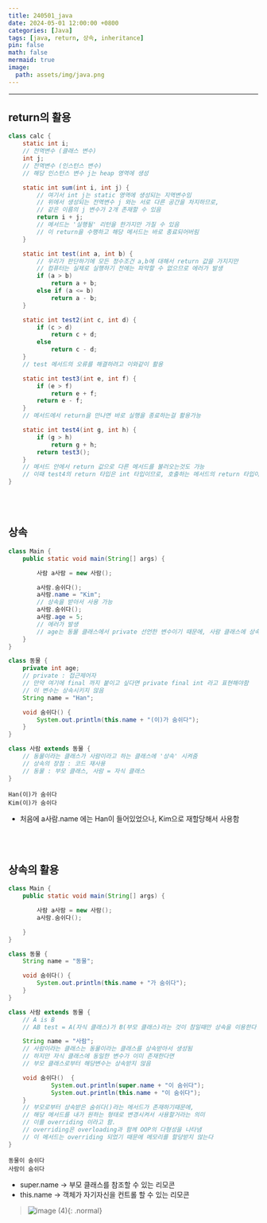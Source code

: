 ```yaml
---
title: 240501_java
date: 2024-05-01 12:00:00 +0800
categories: [Java]
tags: [java, return, 상속, inheritance]
pin: false
math: false
mermaid: true
image:
  path: assets/img/java.png
---
```


<hr style="border:1px solid white">

## return의 활용
```java
class calc {
	static int i;
	// 전역변수 (클래스 변수)
	int j;
	// 전역변수 (인스턴스 변수)
	// 해당 인스턴스 변수 j는 heap 영역에 생성

	static int sum(int i, int j) {
		// 여기서 int j는 static 영역에 생성되는 지역변수임
		// 위에서 생성되는 전역변수 j 와는 서로 다른 공간을 차지하므로,
		// 같은 이름의 j 변수가 2개 존재할 수 있음
		return i + j;
		// 메서드는 '실행될' 리턴을 한가지만 가질 수 있음
		// 이 return을 수행하고 해당 메서드는 바로 종료되어버림
	}

	static int test(int a, int b) {
		// 우리가 판단하기에 모든 정수조건 a,b에 대해서 return 값을 가지지만
		// 컴퓨터는 실제로 실행하기 전에는 파악할 수 없으므로 에러가 발생
		if (a > b)
			return a + b;
		else if (a <= b)
			return a - b;
	}

	static int test2(int c, int d) {
		if (c > d)
			return c + d;
		else
			return c - d;
	}
	// test 메서드의 오류를 해결하려고 이와같이 활용

	static int test3(int e, int f) {
		if (e > f)
			return e + f;
		return e - f;
	}
	// 메서드에서 return을 만나면 바로 실행을 종료하는걸 활용가능

	static int test4(int g, int h) {
		if (g > h)
			return g + h;
		return test3();
	}
	// 메서드 안에서 return 값으로 다른 메서드를 불러오는것도 가능
	// 이때 test4의 return 타입은 int 타입이므로, 호출하는 메서드의 return 타입이 int 타입이 아니었다면 에러가 발생
}
```

<br/><br/>
    
## 상속
```java
class Main {
	public static void main(String[] args) {

		사람 a사람 = new 사람();

		a사람.숨쉬다();
		a사람.name = "Kim";
		// 상속을 받아서 사용 가능
		a사람.숨쉬다();
		a사람.age = 5;
		// 에러가 발생
		// age는 동물 클래스에서 private 선언한 변수이기 때문에, 사람 클래스에 상속이 불가
	}
}

class 동물 {
	private int age;
	// private : 접근제어자
	// 만약 여기에 final 까지 붙이고 싶다면 private final int 라고 표현해야함
	// 이 변수는 상속시키지 않음
	String name = "Han";

	void 숨쉬다() {
		System.out.println(this.name + "(이)가 숨쉬다");
	}
}

class 사람 extends 동물 {
	// 동물이라는 클래스가 사람이라고 하는 클래스에 '상속' 시켜줌
	// 상속의 장점 : 코드 재사용
	// 동물 : 부모 클래스, 사람 = 자식 클래스
}
```
```
Han(이)가 숨쉬다
Kim(이)가 숨쉬다
```
- 처음에 a사람.name 에는 Han이 들어있었으나, Kim으로 재할당해서 사용함    

<br/><br/>

##  상속의 활용
```java
class Main {
	public static void main(String[] args) {

		사람 a사람 = new 사람();
		a사람.숨쉬다();

	}
}

class 동물 {
	String name = "동물";

	void 숨쉬다() {
		System.out.println(this.name + "가 숨쉬다");
	}
}

class 사람 extends 동물 {
	// A is B
	// AB test = A(자식 클래스)가 B(부모 클래스)라는 것이 참일때만 상속을 이용한다

	String name = "사람";
	// 사람이라는 클래스는 동물이라는 클래스를 상속받아서 생성됨
	// 하지만 자식 클래스에 동일한 변수가 이미 존재한다면
	// 부모 클래스로부터 해당변수는 상속받지 않음

	void 숨쉬다()	{
			System.out.println(super.name + "이 숨쉬다");
			System.out.println(this.name + "이 숨쉬다");
	}
	// 부모로부터 상속받은 숨쉬다()라는 메서드가 존재하기때문에,
	// 해당 메서드를 내가 원하는 형태로 변경시켜서 사용할거라는 의미
	// 이를 overriding 이라고 함.
	// overriding은 overloading과 함께 OOP의 다형성을 나타냄
	// 이 메서드는 overriding 되었기 때문에 메모리를 할당받지 않는다
}
```
```
동물이 숨쉬다
사람이 숨쉬다
```
- super.name -> 부모 클래스를 참조할 수 있는 리모콘
- this.name -> 객체가 자기자신을 컨트롤 할 수 있는 리모콘
    
> ![image (4)](https://github.com/alphathx13/alphathx13.github.io/assets/163115993/588eac82-a4c0-4ec4-84c1-9013ee3e84f6){: .normal}

